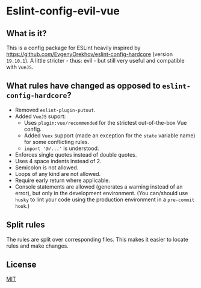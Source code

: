 # Eslint-config-evil-vue

## What is it?

This is a config package for ESLint heavily inspired by <https://github.com/EvgenyOrekhov/eslint-config-hardcore> (version `19.10.1`).
A little stricter - thus: evil - but still very useful and compatible with `VueJS`.

## What rules have changed as opposed to `eslint-config-hardcore`?

* Removed `eslint-plugin-putout`.
* Added `VueJS` suport:
    - Uses `plugin:vue/recommended` for the strictest out-of-the-box Vue config.
    - Added `Vuex` support (made an exception for the `state` variable name) for some conflicting rules.
    - `import '@/...'` is understood.
* Enforces single quotes instead of double quotes.
* Uses 4 space indents instead of 2.
* Semicolon is not allowed.
* Loops of any kind are not allowed.
* Require early return where applicable.
* Console statements are allowed (generates a warning instead of an error), but only in the development environment. (You can/should use `husky` to lint your code using the production environment in a `pre-commit hook`.)

## Split rules

The rules are split over corresponding files. This makes it easier to locate rules and make changes.

## License

[MIT](LICENSE)
